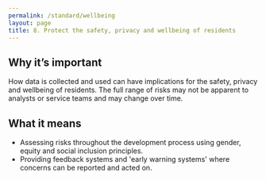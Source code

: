 ```yaml
---
permalink: /standard/wellbeing
layout: page
title: 8. Protect the safety, privacy and wellbeing of residents
---
```


## Why it’s important

How data is collected and used can have implications for the safety, privacy and wellbeing of residents. The full range of risks may not be apparent to analysts or service teams and may change over time.

## What it means
* Assessing risks throughout the development process using gender, equity and social inclusion principles.
* Providing feedback systems and 'early warning systems' where concerns can be reported and acted on.
